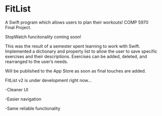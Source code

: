 # FitList
A Swift program which allows users to plan their workouts! COMP 5970 Final Project.

StopWatch funcitonality coming soon!

This was the result of a semester spent learning to work with Swift. 
Implemented a dictionary and property list to allow the user to save specific exercises and their descriptions.
Exercises can be added, deleted, and rearranged to the user’s needs.

Will be published to the App Store as soon as final touches are added.

FitList v2 is under development right now...

  -Cleaner UI
  
  -Easier navigation
  
  -Same reliable functionality
